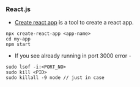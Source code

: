 ### React.js

- [Create react app](https://github.com/facebook/create-react-app) is a tool to create a react app.
```
npx create-react-app <app-name>
cd my-app
npm start
```

- If you see already running in port 3000 error - 
```
sudo lsof -i:<PORT_NO>
sudo kill <PID>
sudo killall -9 node // just in case
```